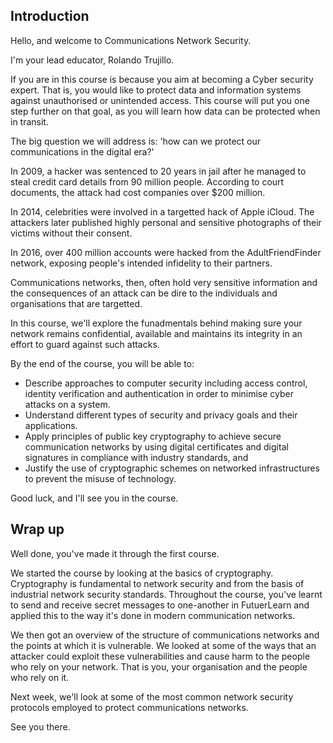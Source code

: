 ## Introduction

Hello, and welcome to Communications Network Security.

I'm your lead educator, Rolando Trujillo.

If you are in this course is because you aim at becoming a Cyber security expert. That is, you would like to protect data and information systems against unauthorised or unintended access. This course will put you one step further on that goal, as you will learn how data can be protected when in transit. 

The big question we will address is: 'how can we protect our communications in the digital era?'

In 2009, a hacker was sentenced to 20 years in jail after he managed to steal credit card details from 90 million people.  According to court documents, the attack had cost companies over $200 million.

In 2014, celebrities were involved in a targetted hack of Apple iCloud.  The attackers later published highly personal and sensitive photographs of their victims without their consent.

In 2016, over 400 million accounts were hacked from the AdultFriendFinder network, exposing people's intended infidelity to their partners.  

Communications networks, then, often hold very sensitive information and the consequences of an attack can be dire to the individuals and organisations that are targetted.

In this course, we'll explore the funadmentals behind making sure your network remains confidential, available and maintains its integrity in an effort to guard against such attacks.

By the end of the course, you will be able to:

* Describe approaches to computer security including access control, identity verification and authentication in order to minimise cyber attacks on a system.
* Understand different types of security and privacy goals and their applications. 
* Apply principles of public key cryptography to achieve secure communication networks by using digital certificates and digital signatures in compliance with industry standards, and
* Justify the use of cryptographic schemes on networked infrastructures to prevent the misuse of technology.

Good luck, and I'll see you in the course.

## Wrap up

Well done, you've made it through the first course.

We started the course by looking at the basics of cryptography.  Cryptography is fundamental to network security and from the basis of industrial network security standards.  Throughout the course, you've learnt to send and receive secret messages to one-another in FutuerLearn and applied this to the way it's done in modern communication networks.

We then got an overview of the structure of communications networks and the points at which it is vulnerable.  We looked at some of the ways that an attacker could exploit these vulnerabilities and cause harm to the people who rely on your network.  That is you, your organisation and the people who rely on it.

Next week, we'll look at some of the most common network security protocols employed to protect communications networks.  

See you there.





